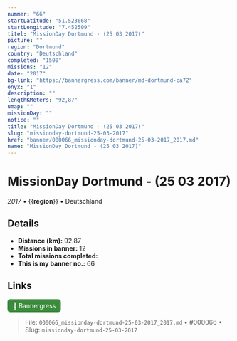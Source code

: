 ```yaml
---
nummer: "66"
startLatitude: "51.523668"
startLongitude: "7.452509"
titel: "MissionDay Dortmund - (25 03 2017)"
picture: ""
region: "Dortmund"
country: "Deutschland"
completed: "1500"
missions: "12"
date: "2017"
bg-link: "https://bannergress.com/banner/md-dortmund-ca72"
onyx: "1"
description: ""
lengthKMeters: "92,87"
umap: ""
missionDay: ""
notice: ""
title: "MissionDay Dortmund - (25 03 2017)"
slug: "missionday-dortmund-25-03-2017"
href: "banner/000066_missionday-dortmund-25-03-2017_2017.md"
name: "MissionDay Dortmund - (25 03 2017)"
---
```

# MissionDay Dortmund - (25 03 2017)

*2017* • {{__region__}} • Deutschland





## Details
- **Distance (km):** 92.87
- **Missions in banner:** 12
- **Total missions completed:** 
- **This is my banner no.:** 66





## Links
<a href="https://bannergress.com/banner/md-dortmund-ca72" target="_blank" style="display:inline-block;margin-right:8px;padding:6px 12px;background:#3c8b3c;color:#fff;text-decoration:none;border-radius:6px;">🔗 Bannergress</a>



> File: `000066_missionday-dortmund-25-03-2017_2017.md` • #000066 • Slug: `missionday-dortmund-25-03-2017`
